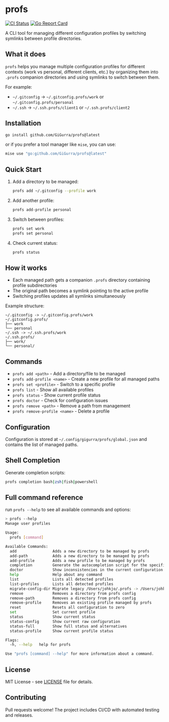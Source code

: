 # profs

[![CI Status](https://github.com/GiGurra/profs/actions/workflows/ci.yml/badge.svg)](https://github.com/GiGurra/profs/actions/workflows/ci.yml)
[![Go Report Card](https://goreportcard.com/badge/github.com/GiGurra/profs)](https://goreportcard.com/report/github.com/GiGurra/profs)

A CLI tool for managing different configuration profiles by switching symlinks between profile directories.

## What it does

`profs` helps you manage multiple configuration profiles for different contexts (work vs personal, different clients, etc.) by organizing them into `.profs` companion directories and using symlinks to switch between them.

For example:
- `~/.gitconfig` → `~/.gitconfig.profs/work` or `~/.gitconfig.profs/personal`
- `~/.ssh` → `~/.ssh.profs/client1` or `~/.ssh.profs/client2`

## Installation

```bash
go install github.com/GiGurra/profs@latest
```

or if you prefer a tool manager like `mise`, you can use:

```bash
mise use "go:github.com/GiGurra/profs@latest"
```

## Quick Start

1. Add a directory to be managed:
   ```bash
   profs add ~/.gitconfig --profile work
   ```

2. Add another profile:
   ```bash
   profs add-profile personal
   ```

3. Switch between profiles:
   ```bash
   profs set work
   profs set personal
   ```

4. Check current status:
   ```bash
   profs status
   ```

## How it works

- Each managed path gets a companion `.profs` directory containing profile subdirectories
- The original path becomes a symlink pointing to the active profile
- Switching profiles updates all symlinks simultaneously

Example structure:
```
~/.gitconfig -> ~/.gitconfig.profs/work
~/.gitconfig.profs/
├── work
└── personal
~/.ssh -> ~/.ssh.profs/work
~/.ssh.profs/
├── work/
└── personal/
```

## Commands

- `profs add <path>` - Add a directory/file to be managed
- `profs add-profile <name>` - Create a new profile for all managed paths
- `profs set <profile>` - Switch to a specific profile
- `profs list` - Show all available profiles
- `profs status` - Show current profile status
- `profs doctor` - Check for configuration issues
- `profs remove <path>` - Remove a path from management
- `profs remove-profile <name>` - Delete a profile

## Configuration

Configuration is stored at `~/.config/gigurra/profs/global.json` and contains the list of managed paths.

## Shell Completion

Generate completion scripts:
```bash
profs completion bash|zsh|fish|powershell
```

## Full command reference

run `profs --help` to see all available commands and options:

```bash
> profs --help
Manage user profiles

Usage:
  profs [command]

Available Commands:
  add                Adds a new directory to be managed by profs
  add-path           Adds a new directory to be managed by profs
  add-profile        Adds a new profile to be managed by profs
  completion         Generate the autocompletion script for the specified shell
  doctor             Show inconsistencies in the current configuration
  help               Help about any command
  list               Lists all detected profiles
  list-profiles      Lists all detected profiles
  migrate-config-dir Migrate legacy /Users/johkjo/.profs -> /Users/johkjo/.config/gigurra/profs
  remove             Removes a directory from profs config
  remove-path        Removes a directory from profs config
  remove-profile     Removes an existing profile managed by profs
  reset              Resets all configuration to zero
  set                Set current profile
  status             Show current status
  status-config      Show current raw configuration
  status-full        Show full status and alternatives
  status-profile     Show current profile status

Flags:
  -h, --help   help for profs

Use "profs [command] --help" for more information about a command.
```

## License

MIT License - see [LICENSE](LICENSE) file for details.

## Contributing

Pull requests welcome! The project includes CI/CD with automated testing and releases.